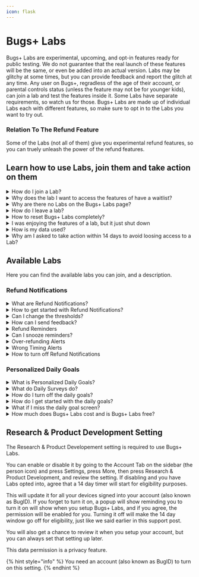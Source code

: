 ```yaml
---
icon: flask
---
```


# Bugs+ Labs

Bugs+ Labs are experimental, upcoming, and opt-in features ready for public testing. We do not guarantee that the real launch of these features will be the same, or even be added into an actual version. Labs may be glitchy at some times, but you can provide feedback and report the glitch at any time. Any user on Bugs+, regradless of the age of their account, or parental controls status (unless the feature may not be for younger kids), can join a lab and test the features inside it. Some Labs have separate requirements, so watch us for those. Bugs+ Labs are made up of individual Labs each with different features, so make sure to opt in to the Labs you want to try out.

### Relation To The Refund Feature

Some of the Labs (not all of them) give you experimental refund features, so you can truely unleash the power of the refund features.

## Learn how to use Labs, join them and take action on them

<details>

<summary>How do I join a Lab?</summary>

**To join a Lab, you will need to follow these steps to choose Labs to opt into:**

1. Go to the More tab on the sidebar (the 3 dots icon)
2. Tap Bugs+ Labs
3. Choose a lab you want to configure or opt into.
4. Follow the steps on the screen.

</details>

<details>

<summary>Why does the lab I want to access the features of have a waitlist?</summary>

Some labs require applying or waiting, while others, are open to the whole public. If you are given the option to **Add me to the waitlist** or **Apply To Access This Feature**, tap it, and we will consider adding you, or adding you to the lab when it gets released to the whole public. If you are given the option to **Join & Enable This Lab’s Features**, tap it and join the lab.

The best thing is that if you join a lab, the Bugs+ Labs features will stay until you leave or the lab shuts down.

If you get waitlisted, the wait won’t take long, so watch for the notification that says you get access!

Some Labs do this to make it so there is not too many people turning on a Lab in a short amount of time.

</details>

<details>

<summary>Why are there no Labs on the Bugs+ Labs page?</summary>

If there are no labs, there may be some Labs available but we did not roll out access to your user account. Rolling out is very quick, so make sure to stay tuned for new Labs there.

Also, some labs may require parental controls to be disabled, for example, if it has interaction features that we did not approve for kids yet)

</details>

<details>

<summary>How do I leave a lab?</summary>

Bugs+ Labs is made up of individual labs. If you want to opt out of a lab, you will need to do them separately. Labs are not enabled by default.

**You can follow these steps to choose a lab to leave:**

1. Go to the More sidebar tab (the 3 dots icon)
2. Press Bugs+ Labs
3. Select the lab you no longer want to be apart of
4. Press Opt Out & Reset Lab Data. This will opt you out of the lab, and remove associated data with the lab you chose.
5. Confirm that you want to opt out. You can always come back to a lab you opted out of, but it won’t contain your lab data.

**How to remove lab or test data when a lab shuts down:**\
If a lab shuts down or converts to an actual feature, we won’t transfer the data, since we may do major updates to it, but we will remove the lab data and if it turns into a feature, you can use new lab data. This is for privacy and compatibility reasons. There is no action that needs to be taken to do this, it is automatic, and we remove data within minutes or even seconds of shutdown.

</details>

<details>

<summary>How to reset Bugs+ Labs completely?</summary>

If you just want to opt out of a Lab, please follow the steps for leaving a Lab instead of resetting Bugs+ Labs. That will still remove that Lab’s data if you leave a Lab.

**If you want to reset everything in Bugs+ Labs instead of a simple leave, follow these steps:**

1. Go to the More tab on the sidebar (the 3 dots)
2. Press and hold the Bugs+ Labs button
3. After 3 seconds of holding the button, it should turn orange. Continue holding it.
4. After a few extra seconds, it will turn red and a 3 second cancellable countdown will start and it will say to continue holding to reset Bugs+ Labs.
5. When it says Reset Complete, stop holding. The Research & Product Development setting will turn off, all labs will be left, and the lab data will be removed. This won’t delete your game data.

</details>

<details>

<summary>I was enjoying the features of a lab, but it just shut down</summary>

Labs may shut down at any time with or without notice. This is since we can no longer handle a Lab, but usually we keep them. However, the best reason could be that the Lab has turned into an actual feature, thanks to your hard work, data and feedback. A simple test can go very far and turn into a feature release. This is not always the reason, but could be a possible reason.

</details>

<details>

<summary>How is my data used?</summary>

**Throughout all Labs:**

We don’t track your Bugs+ Labs data, but we may collect some essential data like how many times the user unleashed the power of a Labs feature, or at least tried to. We don’t create ”Lab Profiles” of you to try to track you down.

**Specific Labs:**

You can send Feedback or Glitch Reports to a Lab. We may try to see how many times you used a feature, unleashed the power of a feature, or tried to.

</details>

<details>

<summary>Why am I asked to take action within 14 days to avoid loosing access to a Lab?</summary>

Some Labs have strict guideline, while others have soft guidelines. Strict guidelines mean that you always need to follow them, while soft guidelines, you only need to follow the guidelines to maintain access, but you still need to follow the Bugs+ Rules all the time.

This means, if you don’t follow the suggested steps within 14 days, you will loose access to that specific Lab, but you will still maintain access to other Labs if possible. You will get reminders on the first day of that happening, the seventh day, then the last day of when you will loose access.

We will even give you reasoning.

The eligibility countdowns are lab-specific.

You can still use Bugs+ Labs during the countdown, but with limits, and don’t expect to go that far without fixing the issue.

<mark style="color:red;">**What will happen during that time? We won’t allow feedback, Glitch Reports, or collect required data during this time, if you miss the 14 days window, then if you want access back, you will need to go through any waitlists, and do any required steps, and any Lab data will be deleted as well.**</mark>

If you continue to loose access to a Lab a lot of times, you may get banned from Bugs+ since may be taking up resources and if a waitlist the time from the person who has accepted your request and any others for the Lab.

You may also get this notification if you are not using the Lab (for manually used Labs) or on Bugs+ (for continuous reminder or alert Labs, like detecting things in Bugs+, or reminding you of things, the reminder does not need to go off, but you still need to use Bugs+)

</details>

## Available Labs

Here you can find the available labs you can join, and a description.

### Refund Notifications

<details>

<summary>What are Refund Notifications?</summary>

Refund Notifications let you get reminders of when your Collection may be cluttered with duplicate cards, when you are refunding too many cards in a short amount of time (usually 15 minutes or less), or when it may not be a good time to refund (short on cards in your Collection). You get them via popups, and the duplicate detection feature will check for too many duplicates (more than 4 of the same card) regularly, but it is not real time checking, it happens every several minutes.

Refund Notifications are currently the first and main Lab.

</details>

<details>

<summary>How to get started with Refund Notifications?</summary>

Firstly, make sure you have an account (also known as BugID), if not, create one and merge signed out data with the new account.&#x20;

**Then, follow these steps:**

1. Go to the More tab on the sidebar (the 3 dots icon)
2. Tap Bugs+ Labs
3. Select Refund Notifications
4. Follow the steps on the screen.

</details>

<details>

<summary>Can I change the thresholds?</summary>

Currently you can’t change the sensitivity or add custom rules of what you think each notification should be, but the good news is that we may add this feature later on, and we have chose the thresholds based on user experience.

You can still send us feedback so we can add this feature or change the default thresholds or send us a Glitch Report, but it needs to involve a glitch to send Glitch Reports.

</details>

<details>

<summary>How can I send feedback?</summary>

You can send feedback by pressing Send Feedback after getting 3 Refund Notification. You can also send Glitch Reports from that Lab’s settings.

</details>

<details>

<summary>Refund Reminders</summary>

Refund Reminders are part of Refund Notifications. This will give you reminders for when you should start looking through your collection to refund cards. One card with lots of duplicate wont trigger it, so you need at least 2 different cards that have lots of duplicates for the alert to trigger. This comes with the Refund Notifications Lab.

</details>

<details>

<summary>Can I snooze reminders?</summary>

You can snooze reminders until you close Bugs+ by clicking the snooze button on the reminder.

</details>

<details>

<summary>Over-refunding Alerts</summary>

You can get alerts for when you seem to be refunding too many trading cards in a short amount of time. This comes with the Refund Notifications Lab.

</details>

<details>

<summary>Wrong Timing Alerts</summary>

You can get alerts for when it may not be a good time for refunding since you are short on trading cards, which could help users build up on trading cards when their Collection is very small, so they are more likely to build up. This comes with the Refund Notifications Lab.

</details>

<details>

<summary>How to turn off Refund Notifications</summary>

To turn off Refund Notifications, follow the same steps for turning off a Lab.

1. Go to the More sidebar tab (the 3 dots icon)

2) Press Bugs+ Labs
3) Select Refund Notifications
4) Press Opt Out & Reset Lab Data. This will opt you out of Refund Notifications. Even though it mentions a reset, it won’t reset anything unless Refund Notifications stores something like settings.
5) Confirm that you want to opt out. You can always come back to Refund Notifications.

</details>

### Personalized Daily Goals

<details>

<summary>What is Personalized Daily Goals?</summary>

When enabled, Once a day, Bugs+ will ask you if you want a daily goal. If so, a short survey will show to personalize the goals further. The goals are based off the survey responses and your data. This is generated by AI. This can help you plan what you will do in Bugs+.

</details>

<details>

<summary>What do Daily Surveys do?</summary>

Daily Surveys will help the AI with selecting a goal for you. You will get this when you choose you want a goal on the popup. They are very short surveys, but they will still help.

</details>

<details>

<summary>How do I turn off the daily goals?</summary>

To do this, follow the same steps for opting out of a lab.

**You can follow these steps to choose a lab to leave:**

1. Go to the More sidebar tab (the 3 dots icon)
2. Press Bugs+ Labs
3. Select Personalized Daily Goals
4. Press Opt Out & Reset Lab Data. This will opt you out of the lab, and remove associated data with the lab you chose.
5. Confirm that you want to opt out. You can always come back to a lab you opted out of, but it won’t contain your lab data.

</details>

<details>

<summary>How do I get started with the daily goals?</summary>

Firstly, make sure you have an account (also known as BugID), if not, create one and merge signed out data with the new account.&#x20;

**Then, follow these steps:**

1. Go to the More tab on the sidebar (the 3 dots icon)
2. Tap Bugs+ Labs
3. Select Personalized Daily Goals
4. Follow the steps on the screen

</details>

<details>

<summary>What if I miss the daily goal screen?</summary>

You will need to wait another day. This is since it is a **daily goal** not an on demand goal, but we may change it so if you miss the window or forget, you can get reminders.

</details>

<details>

<summary>How much does Bugs+ Labs cost and is Bugs+ Labs free?</summary>

{% hint style="success" %}
## Yes, Bugs+ Labs Is Free! Pricing: $0, 0 Bug Points, 0 Stars, and 0 Refund Credits

Bugs+ Labs is always free and it will always be. No credit card required, no hidden fees, just helpful testing. This is like most other features in Bugs+. (I mean by most, things that dont cost Bug Points)
{% endhint %}

</details>

## Research & Product Development Setting <a href="#research-development" id="research-development"></a>

The Research & Product Developement setting is required to use Bugs+ Labs.&#x20;

You can enable or disable it by going to the Account Tab on the sidebar (the person icon) and press Settings, press More, then press Research & Product Development, and review the setting. If disabling and you have Labs opted into, agree that a 14 day timer will start for eligibility purposes.

This will update it for all your devices signed into your account (also known as BugID). If you forget to turn it on, a popup will show reminding you to turn it on will show when you setup Bugs+ Labs, and if you agree, the permission will be enabled for you. Turning it off will make the 14 day window go off for eligibility, just like we said earlier in this support post.

You will also get a chance to review it when you setup your account, but you can always set that setting up later.

This data permission is a privacy feature.

{% hint style="info" %}
You need an account (also known as BugID) to turn on this setting.
{% endhint %}
